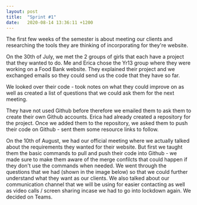 ```yaml
---
layout: post
title:  "Sprint #1"
date:   2020-08-14 13:36:11 +1200
---
```

The first few weeks of the semester is about meeting our clients and researching the tools they are thinking of incorporating for they're website.

On the 30th of July, we met the 2 groups of girls that each have a project that they wanted to do. Me and Erica chose the Yr13 group where they were working on a Food Bank website. They explained their project and we exchanged emails so they could send us the code that they have so far.

We looked over their code - took notes on what they could improve on as well as created a list of questions that we could ask them for the next meeting.

They have not used Github before therefore we emailed them to ask them to create their own Github accounts. Erica had already created a repository for the project. Once we added them to the repository, we asked them to push their code on Github - sent them some resource links to follow.

On the 10th of August, we had our official meeting where we actually talked about the requirements they wanted for their website. But first we taught them the basic commands to pull and push their code into Github - we made sure to make them aware of the merge confilcts that could happen if they don't use the commands when needed. We went through the questions that we had (shown in the image below) so that we could further understand what they want as our clients. We also talked about our communication channel that we will be using for easier contacting as well as video calls / screen sharing incase we had to go into lockdown again. We decided on Teams.